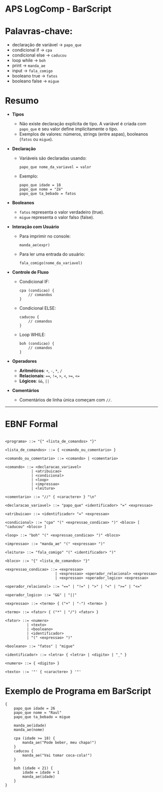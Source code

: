 # APS LogComp - BarScript

# Palavras-chave:
- declaração de variável → `papo_que`
- condicional if → `cpa`
- condicional else → `caducou`
- loop while → `boh`
- print → `manda_ae`
- input → `fala_comigo`
- booleano true → `fatos`
- booleano false → `migue`

# Resumo

- **Tipos**
  - Não existe declaração explícita de tipo. A variável é criada com `papo_que` e seu valor define implicitamente o tipo.
  - Exemplos de valores: números, strings (entre aspas), booleanos (`fatos` ou `migue`).

- **Declaração**
  - Variáveis são declaradas usando:
    ```
    papo_que nome_da_variavel = valor
    ```
  - Exemplo:
    ```
    papo_que idade = 18
    papo_que nome = "Zé"
    papo_que ta_bebado = fatos
    ```

- **Booleanos**
  - `fatos` representa o valor verdadeiro (true).
  - `migue` representa o valor falso (false).

- **Interação com Usuário**
  - Para imprimir no console: 
    ```
    manda_ae(expr)
    ```
  - Para ler uma entrada do usuário:
    ```
    fala_comigo(nome_da_variavel)
    ```

- **Controle de Fluxo**
  - Condicional IF:
    ```
    cpa (condicao) {
        // comandos
    }
    ```
  - Condicional ELSE:
    ```
    caducou {
        // comandos
    }
    ```
  - Loop WHILE:
    ```
    boh (condicao) {
        // comandos
    }
    ```

- **Operadores**
  - **Aritméticos**: `+`, `-`, `*`, `/`
  - **Relacionais**: `==`, `!=`, `>`, `<`, `>=`, `<=`
  - **Lógicos**: `&&`, `||`

- **Comentários**
  - Comentários de linha única começam com `//`.

---



# EBNF Formal

```

<programa> ::= "{" <lista_de_comandos> "}"

<lista_de_comandos> ::= { <comando_ou_comentario> }

<comando_ou_comentario> ::= <comando> | <comentario>

<comando> ::= <declaracao_variavel>
            | <atribuicao>
            | <condicional>
            | <loop>
            | <impressao>
            | <leitura>

<comentario> ::= "//" { <caractere> } "\n"

<declaracao_variavel> ::= "papo_que" <identificador> "=" <expressao>

<atribuicao> ::= <identificador> "=" <expressao>

<condicional> ::= "cpa" "(" <expressao_condicao> ")" <bloco> [ "caducou" <bloco> ]

<loop> ::= "boh" "(" <expressao_condicao> ")" <bloco>

<impressao> ::= "manda_ae" "(" <expressao> ")"

<leitura> ::= "fala_comigo" "(" <identificador> ")"

<bloco> ::= "{" <lista_de_comandos> "}"

<expressao_condicao> ::= <expressao> 
                       | <expressao> <operador_relacional> <expressao>
                       | <expressao> <operador_logico> <expressao>

<operador_relacional> ::= "==" | "!=" | ">" | "<" | ">=" | "<="

<operador_logico> ::= "&&" | "||"

<expressao> ::= <termo> { ("+" | "-") <termo> }

<termo> ::= <fator> { ("*" | "/") <fator> }

<fator> ::= <numero> 
          | <texto> 
          | <booleano> 
          | <identificador> 
          | "(" <expressao> ")"

<booleano> ::= "fatos" | "migue"

<identificador> ::= <letra> { <letra> | <digito> | "_" }

<numero> ::= { <digito> }

<texto> ::= '"' { <caractere> } '"'
```




# Exemplo de Programa em BarScript

```barscript
{
    papo_que idade = 26
    papo_que nome = "Raul"
    papo_que ta_bebado = migue

    manda_ae(idade)
    manda_ae(nome)

    cpa (idade >= 18) {
        manda_ae("Pode beber, meu chapa!")
    }
    caducou {
        manda_ae("Vai tomar coca-cola!")
    }

    boh (idade < 21) {
        idade = idade + 1
        manda_ae(idade)
    }
}
